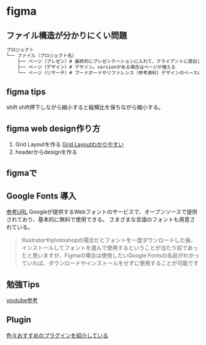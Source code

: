 # figma

## ファイル構造が分かりにくい問題

```sh
プロジェクト
└── ファイル（プロジェクト名）
    ├── ページ（プレゼン）# 最終的にプレゼンテーションに入れて、クライアントに提出しコメントのやり取りをする。
    ├── ページ（デザイン）# デザイン。versionがある場合はページが増える
    └── ページ（リサーチ）# ブードボードやリファレンス（参考資料）デザインのベースになるコンセプトになるような画像を突っ込む
```

## figma tips

shift
shift押下しながら縮小すると縦横比を保ちながら縮小する。


## figma web design作り方

1. Grid Layoutを作る
[Grid Layoutわかりやすい](https://note.com/kayo_design/n/nbeddf8975a8b)
2. headerからdesignを作る

## figmaで


## Google Fonts 導入

[参考URL](https://note.com/wakaaaa/n/n524dc609f909)
Googleが提供するWebフォントのサービスで、オープンソースで提供されており、基本的に無料で使用できる。
さまざまな言語のフォントも用意されている。
>Illustratorやphotoshopの場合だとフォントを一度ダウンロードした後、インストールしてフォントを選んで使用するということが当たり前であったと思いますが、Figmaの場合は使用したいGoogle Fontsの名前がわかっていれば、ダウンロードやインストールをせずに使用することが可能です




## 勉強Tips

[youtube参考](https://www.youtube.com/watch?v=JuaXJ4DgItY)



## Plugin

[色々おすすめのプラグインを紹介している](https://wentz-design.com/post/figma-how-to-use-plugins/)
